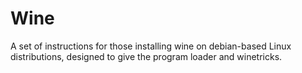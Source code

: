 # Wine
A set of instructions for those installing wine on debian-based Linux distributions, designed to give the program loader and winetricks.
